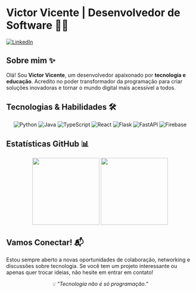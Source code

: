 # Victor Vicente | Desenvolvedor de Software 👨‍💻

[![LinkedIn](https://img.shields.io/badge/LinkedIn-0077B5?style=for-the-badge&logo=linkedin&logoColor=white)](https://www.linkedin.com/in/victor-vicente-44093415a/)

## Sobre mim ✨

Olá! Sou **Victor Vicente**, um desenvolvedor apaixonado por **tecnologia e educação**. Acredito no poder transformador da programação para criar soluções inovadoras e tornar o mundo digital mais acessível a todos.

## Tecnologias & Habilidades 🛠️

<div align="center">
  
![Python](https://img.shields.io/badge/Python-3776AB?style=for-the-badge&logo=python&logoColor=white)
![Java](https://img.shields.io/badge/Java-ED8B00?style=for-the-badge&logo=openjdk&logoColor=white)
![TypeScript](https://img.shields.io/badge/TypeScript-3178C6?style=for-the-badge&logo=typescript&logoColor=white)
![React](https://img.shields.io/badge/React-61DAFB?style=for-the-badge&logo=react&logoColor=black)
![Flask](https://img.shields.io/badge/Flask-000000?style=for-the-badge&logo=flask&logoColor=white)
![FastAPI](https://img.shields.io/badge/FastAPI-009688?style=for-the-badge&logo=fastapi&logoColor=white)
![Firebase](https://img.shields.io/badge/Firebase-FFCA28?style=for-the-badge&logo=firebase&logoColor=black)

</div>

## Estatísticas GitHub 📊

<div align="center">
  <img height="180em" src="https://github-readme-stats.vercel.app/api?username=victorviccente&show_icons=true&theme=tokyonight&count_private=true&include_all_commits=true" />
  <img height="180em" src="https://github-readme-stats.vercel.app/api/top-langs/?username=victorviccente&theme=tokyonight&layout=compact" />
</div>


## Vamos Conectar! 📬

Estou sempre aberto a novas oportunidades de colaboração, networking e discussões sobre tecnologia. Se você tem um projeto interessante ou apenas quer trocar ideias, não hesite em entrar em contato!

<div align="center">
  <i>💡 "Tecnologia não é só programação."</i>
</div>

